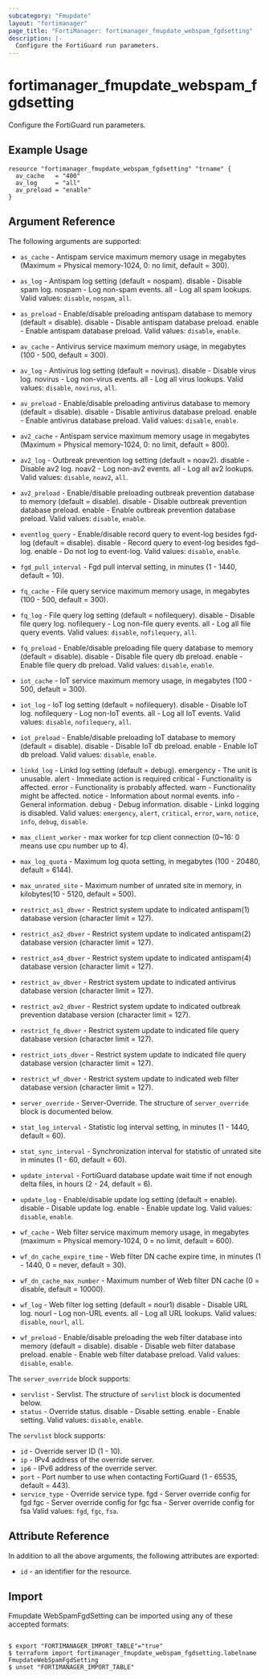 ```yaml
---
subcategory: "Fmupdate"
layout: "fortimanager"
page_title: "FortiManager: fortimanager_fmupdate_webspam_fgdsetting"
description: |-
  Configure the FortiGuard run parameters.
---
```


# fortimanager_fmupdate_webspam_fgdsetting
Configure the FortiGuard run parameters.

## Example Usage

```hcl
resource "fortimanager_fmupdate_webspam_fgdsetting" "trname" {
  av_cache   = "400"
  av_log     = "all"
  av_preload = "enable"
}
```

## Argument Reference


The following arguments are supported:


* `as_cache` - Antispam service maximum memory usage in megabytes (Maximum = Physical memory-1024, 0: no limit, default = 300).
* `as_log` - Antispam log setting (default = nospam). disable - Disable spam log. nospam - Log non-spam events. all - Log all spam lookups. Valid values: `disable`, `nospam`, `all`.

* `as_preload` - Enable/disable preloading antispam database to memory (default = disable). disable - Disable antispam database preload. enable - Enable antispam database preload. Valid values: `disable`, `enable`.

* `av_cache` - Antivirus service maximum memory usage, in megabytes (100 - 500, default = 300).
* `av_log` - Antivirus log setting (default = novirus). disable - Disable virus log. novirus - Log non-virus events. all - Log all virus lookups. Valid values: `disable`, `novirus`, `all`.

* `av_preload` - Enable/disable preloading antivirus database to memory (default = disable). disable - Disable antivirus database preload. enable - Enable antivirus database preload. Valid values: `disable`, `enable`.

* `av2_cache` - Antispam service maximum memory usage in megabytes (Maximum = Physical memory-1024, 0: no limit, default = 800).
* `av2_log` - Outbreak prevention log setting (default = noav2). disable - Disable av2 log. noav2 - Log non-av2 events. all - Log all av2 lookups. Valid values: `disable`, `noav2`, `all`.

* `av2_preload` - Enable/disable preloading outbreak prevention database to memory (default = disable). disable - Disable outbreak prevention database preload. enable - Enable outbreak prevention database preload. Valid values: `disable`, `enable`.

* `eventlog_query` - Enable/disable record query to event-log besides fgd-log (default = disable). disable - Record query to event-log besides fgd-log. enable - Do not log to event-log. Valid values: `disable`, `enable`.

* `fgd_pull_interval` - Fgd pull interval setting, in minutes (1 - 1440, default = 10).
* `fq_cache` - File query service maximum memory usage, in megabytes (100 - 500, default = 300).
* `fq_log` - File query log setting (default = nofilequery). disable - Disable file query log. nofilequery - Log non-file query events. all - Log all file query events. Valid values: `disable`, `nofilequery`, `all`.

* `fq_preload` - Enable/disable preloading file query database to memory (default = disable). disable - Disable file query db preload. enable - Enable file query db preload. Valid values: `disable`, `enable`.

* `iot_cache` - IoT service maximum memory usage, in megabytes (100 - 500, default = 300).
* `iot_log` - IoT log setting (default = nofilequery). disable - Disable IoT log. nofilequery - Log non-IoT events. all - Log all IoT events. Valid values: `disable`, `nofilequery`, `all`.

* `iot_preload` - Enable/disable preloading IoT database to memory (default = disable). disable - Disable IoT db preload. enable - Enable IoT db preload. Valid values: `disable`, `enable`.

* `linkd_log` - Linkd log setting (default = debug). emergency - The unit is unusable. alert - Immediate action is required critical - Functionality is affected. error - Functionality is probably affected. warn - Functionality might be affected. notice - Information about normal events. info - General information. debug - Debug information. disable - Linkd logging is disabled. Valid values: `emergency`, `alert`, `critical`, `error`, `warn`, `notice`, `info`, `debug`, `disable`.

* `max_client_worker` - max worker for tcp client connection (0~16: 0 means use cpu number up to 4).
* `max_log_quota` - Maximum log quota setting, in megabytes (100 - 20480, default = 6144).
* `max_unrated_site` - Maximum number of unrated site in memory, in kilobytes(10 - 5120, default = 500).
* `restrict_as1_dbver` - Restrict system update to indicated antispam(1) database version (character limit = 127).
* `restrict_as2_dbver` - Restrict system update to indicated antispam(2) database version (character limit = 127).
* `restrict_as4_dbver` - Restrict system update to indicated antispam(4) database version (character limit = 127).
* `restrict_av_dbver` - Restrict system update to indicated antivirus database version (character limit = 127).
* `restrict_av2_dbver` - Restrict system update to indicated outbreak prevention database version (character limit = 127).
* `restrict_fq_dbver` - Restrict system update to indicated file query database version (character limit = 127).
* `restrict_iots_dbver` - Restrict system update to indicated file query database version (character limit = 127).
* `restrict_wf_dbver` - Restrict system update to indicated web filter database version (character limit = 127).
* `server_override` - Server-Override. The structure of `server_override` block is documented below.
* `stat_log_interval` - Statistic log interval setting, in minutes (1 - 1440, default = 60).
* `stat_sync_interval` - Synchronization interval for statistic of unrated site in minutes (1 - 60, default = 60).
* `update_interval` - FortiGuard database update wait time if not enough delta files, in hours (2 - 24, default = 6).
* `update_log` - Enable/disable update log setting (default = enable). disable - Disable update log. enable - Enable update log. Valid values: `disable`, `enable`.

* `wf_cache` - Web filter service maximum memory usage, in megabytes (maximum = Physical memory-1024, 0 = no limit, default = 600).
* `wf_dn_cache_expire_time` - Web filter DN cache expire time, in minutes (1 - 1440, 0 = never, default = 30).
* `wf_dn_cache_max_number` - Maximum number of Web filter DN cache (0 = disable, default = 10000).
* `wf_log` - Web filter log setting (default = nour1) disable - Disable URL log. nourl - Log non-URL events. all - Log all URL lookups. Valid values: `disable`, `nourl`, `all`.

* `wf_preload` - Enable/disable preloading the web filter database into memory (default = disable). disable - Disable web filter database preload. enable - Enable web filter database preload. Valid values: `disable`, `enable`.


The `server_override` block supports:

* `servlist` - Servlist. The structure of `servlist` block is documented below.
* `status` - Override status. disable - Disable setting. enable - Enable setting. Valid values: `disable`, `enable`.


The `servlist` block supports:

* `id` - Override server ID (1 - 10).
* `ip` - IPv4 address of the override server.
* `ip6` - IPv6 address of the override server.
* `port` - Port number to use when contacting FortiGuard (1 - 65535, default = 443).
* `service_type` - Override service type. fgd - Server override config for fgd fgc - Server override config for fgc fsa - Server override config for fsa Valid values: `fgd`, `fgc`, `fsa`.



## Attribute Reference

In addition to all the above arguments, the following attributes are exported:
* `id` - an identifier for the resource.

## Import

Fmupdate WebSpamFgdSetting can be imported using any of these accepted formats:
```

$ export "FORTIMANAGER_IMPORT_TABLE"="true"
$ terraform import fortimanager_fmupdate_webspam_fgdsetting.labelname FmupdateWebSpamFgdSetting
$ unset "FORTIMANAGER_IMPORT_TABLE"
```

